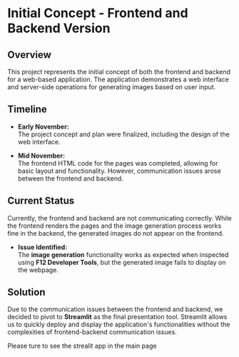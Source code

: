 # Initial Concept - Frontend and Backend Version

## Overview

This project represents the initial concept of both the frontend and backend for a web-based application. The application demonstrates a web interface and server-side operations for generating images based on user input.

## Timeline

- **Early November:**  
  The project concept and plan were finalized, including the design of the web interface.
  
- **Mid November:**  
  The frontend HTML code for the pages was completed, allowing for basic layout and functionality. However, communication issues arose between the frontend and backend.

## Current Status

Currently, the frontend and backend are not communicating correctly. While the frontend renders the pages and the image generation process works fine in the backend, the generated images do not appear on the frontend.

- **Issue Identified:**  
  The **image generation** functionality works as expected when inspected using **F12 Developer Tools**, but the generated image fails to display on the webpage.

## Solution

Due to the communication issues between the frontend and backend, we decided to pivot to **Streamlit** as the final presentation tool. Streamlit allows us to quickly deploy and display the application's functionalities without the complexities of frontend-backend communication issues.

Please ture to see the strealit app in the main page

